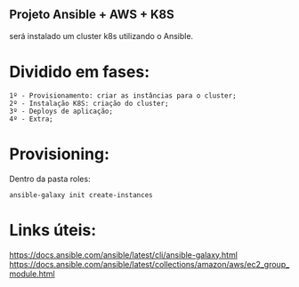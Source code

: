 ## Projeto Ansible + AWS + K8S

será instalado um cluster k8s utilizando o Ansible.

# Dividido em fases:

```
1º - Provisionamento: criar as instâncias para o cluster;
2º - Instalação K8S: criação do cluster;
3º - Deploys de aplicação;
4º - Extra;
```

# Provisioning:

Dentro da pasta roles:

```
ansible-galaxy init create-instances
```

# Links úteis:

https://docs.ansible.com/ansible/latest/cli/ansible-galaxy.html
https://docs.ansible.com/ansible/latest/collections/amazon/aws/ec2_group_module.html
